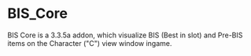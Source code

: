 # BIS_Core
BIS Core is a 3.3.5a addon, which visualize BIS (Best in slot) and Pre-BIS items on the Character ("C") view window ingame.
